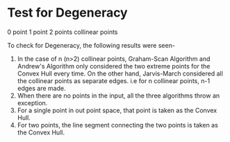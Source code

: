 # Test for Degeneracy
0 point
1 point
2 points
collinear points

To check for Degeneracy, the following results were seen-
<ol>
<li> In the case of n (n>2) collinear points, Graham-Scan Algorithm and Andrew's Algorithm only considered the two extreme points for the Convex Hull every time.
   On the other hand, Jarvis-March considered all the collinear points as separate edges. i.e for n collinear points, n-1 edges are made.
</li>
<li> When there are no points in the input, all the three algorithms throw an exception. </li>
<li> For a single point in out point space, that point is taken as the Convex Hull. </li>
<li> For two points, the line segment connecting the two points is taken as the Convex Hull. </li>